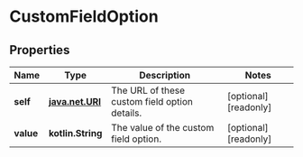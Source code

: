 
# CustomFieldOption

## Properties
Name | Type | Description | Notes
------------ | ------------- | ------------- | -------------
**self** | [**java.net.URI**](java.net.URI.md) | The URL of these custom field option details. |  [optional] [readonly]
**value** | **kotlin.String** | The value of the custom field option. |  [optional] [readonly]



